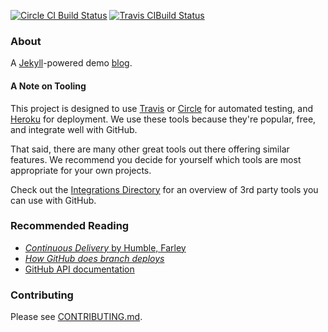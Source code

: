 [![Circle CI Build Status](https://circleci.com/gh/githubtraining/cicd-demo.svg?style=svg)](https://circleci.com/gh/githubtraining/cicd-demo) [![Travis CIBuild Status](https://travis-ci.org/githubtraining/cicd-demo.svg?branch=master)](https://travis-ci.org/githubtraining/cicd-demo)


### About
A [Jekyll](http://jekyllrb.com)-powered demo [blog](https://githubtraining-cicd-demo.herokuapp.com). 


#### A Note on Tooling
This project is designed to use [Travis](https://travis-ci.org) or [Circle](https://circleci.com) for automated testing, and [Heroku](https://devcenter.heroku.com/articles/github-integration) for deployment. We use these tools because they're popular, free, and integrate well with GitHub.

That said, there are many other great tools out there offering similar features. We recommend you decide for yourself which tools are most appropriate for your own projects.

Check out the [Integrations Directory](https://github.com/integrations) for an overview of 3rd party tools you can use with GitHub. 


### Recommended Reading
- [*Continuous Delivery* by Humble, Farley](http://www.informit.com/store/continuous-delivery-reliable-software-releases-through-9780321770424)
- [*How GitHub does branch deploys*](http://githubengineering.com/deploying-branches-to-github-com/)
- [GitHub API documentation](https://developer.github.com/v3/)


### Contributing
Please see [CONTRIBUTING.md](CONTRIBUTING.md).

